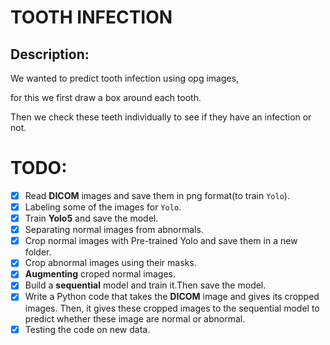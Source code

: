 # TOOTH INFECTION
## Description:
We wanted to predict tooth infection using opg images,

for this we first draw a box around each tooth.

Then we check these teeth individually to see if they have an infection or not.






# TODO:
- [x] Read **DICOM** images and save them in png format(to train `Yolo`).
- [x] Labeling some of the images for `Yolo`.
- [x] Train **Yolo5** and save the model.
- [x] Separating normal images from abnormals.
- [x] Crop normal images with Pre-trained Yolo and save them in a new folder.
- [x] Crop abnormal images using their masks.
- [x] **Augmenting** croped normal images.
- [x] Build a **sequential** model and train it.Then save the model.
- [x] Write a Python code that takes the **DICOM** image and gives its cropped images. Then, it gives these cropped images to the sequential model to predict whether these image are normal or abnormal.
- [x] Testing the code on new data.
